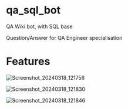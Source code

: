 # qa_sql_bot
QA Wiki bot, with SQL base

Question/Answer for QA Engineer specialisation

# Features

![Screenshot_20240318_121756](https://github.com/0FL01/qa_sql_bot/assets/117385366/059e818e-c208-4a9a-8b79-a6ec012bc5c9)


![Screenshot_20240318_121830](https://github.com/0FL01/qa_sql_bot/assets/117385366/5b50f5f0-0d25-4b95-9550-0e6c5651fadf)


![Screenshot_20240318_121846](https://github.com/0FL01/qa_sql_bot/assets/117385366/5e4182b0-f712-485e-953a-259e345c7bd3)
